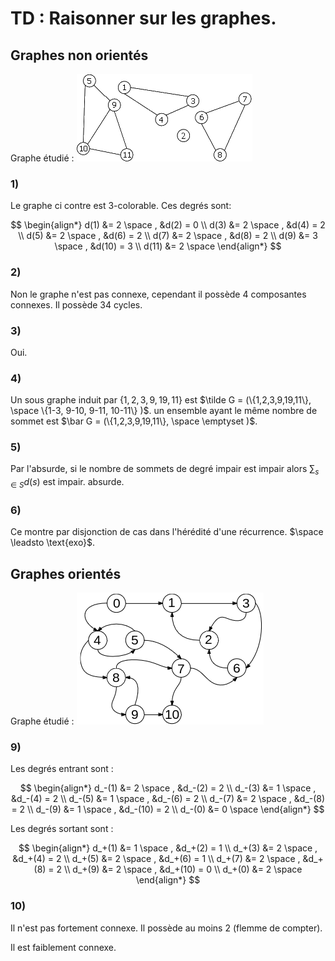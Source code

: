 # TD : Raisonner sur les graphes.

## Graphes non orientés

Graphe étudié : ![image](../ressources/non_oriente_qq.png)

### 1)

Le graphe ci contre est 3-colorable. Ces degrés sont:

$$
\begin{align*}
    d(1) &= 2 \space ,  &d(2) = 0 \\
    d(3) &= 2 \space ,  &d(4) = 2 \\
    d(5) &= 2 \space ,  &d(6) = 2 \\
    d(7) &= 2 \space ,  &d(8) = 2 \\
    d(9) &= 3 \space ,  &d(10) = 3 \\
    d(11) &= 2 \space
\end{align*}
$$

### 2)

Non le graphe n'est pas connexe, cependant il possède 4 composantes connexes. Il possède 34 cycles.

### 3)

Oui.

### 4)

Un sous graphe induit par $\{1,2,3,9,19,11\}$ est $\tilde G = (\{1,2,3,9,19,11\}, \space \{1-3, 9-10, 9-11, 10-11\} )$. un ensemble ayant le même nombre de sommet est $\bar G = (\{1,2,3,9,19,11\}, \space \emptyset )$.

### 5)

Par l'absurde, si le nombre de sommets de degré impair est impair alors $\sum_{s \in S}d(s)$ est impair. absurde.

### 6)

Ce montre par disjonction de cas dans l'hérédité d'une récurrence. $\space \leadsto \text{exo}$.

## Graphes orientés

Graphe étudié : ![image](../ressources/oriente_qq.png)

### 9)

Les degrés entrant sont :

$$
\begin{align*}
    d_-(1) &= 2 \space ,  &d_-(2) = 2 \\
    d_-(3) &= 1 \space ,  &d_-(4) = 2 \\
    d_-(5) &= 1 \space ,  &d_-(6) = 2 \\
    d_-(7) &= 2 \space ,  &d_-(8) = 2 \\
    d_-(9) &= 1 \space ,  &d_-(10) = 2 \\
    d_-(0) &= 0 \space
\end{align*}
$$

Les degrés sortant sont :

$$
\begin{align*}
    d_+(1) &= 1 \space ,  &d_+(2) = 1 \\
    d_+(3) &= 2 \space ,  &d_+(4) = 2 \\
    d_+(5) &= 2 \space ,  &d_+(6) = 1 \\
    d_+(7) &= 2 \space ,  &d_+(8) = 2 \\
    d_+(9) &= 2 \space ,  &d_+(10) = 0 \\
    d_+(0) &= 2 \space
\end{align*}
$$

### 10)

Il n'est pas fortement connexe. Il possède au moins 2 (flemme de compter).

Il est faiblement connexe.